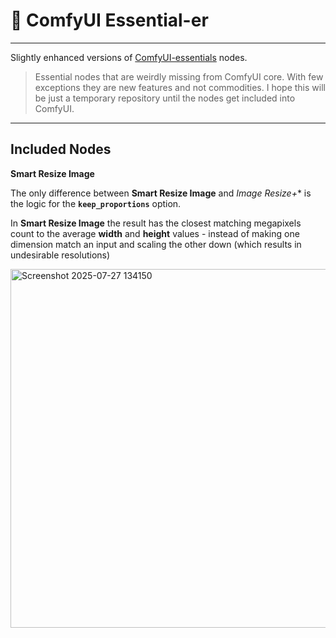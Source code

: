 # 🔧 ComfyUI Essential-er

---

Slightly enhanced versions of [ComfyUI-essentials](https://github.com/cubiq/ComfyUI_essentials) nodes.

> Essential nodes that are weirdly missing from ComfyUI core. With few exceptions they are new features and not commodities. I hope this will be just a temporary repository until the nodes get included into ComfyUI.

---

## Included Nodes

**Smart Resize Image**

The only difference between **Smart Resize Image** and *Image Resize+** is the logic for the **`keep_proportions`** option.

In **Smart Resize Image** the result has the closest matching megapixels count to the average **width** and **height** values - instead of making one dimension match an input and scaling the other down (which results in undesirable resolutions)

<img width="1037" height="574" alt="Screenshot 2025-07-27 134150" src="https://github.com/user-attachments/assets/5d27b7b5-9be6-40ca-ba9a-e1874afc65a3" />
